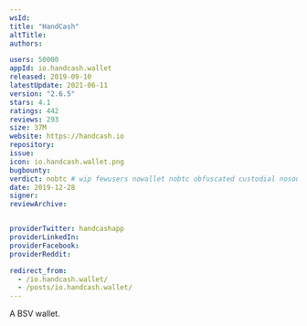 ```yaml
---
wsId: 
title: "HandCash"
altTitle: 
authors:

users: 50000
appId: io.handcash.wallet
released: 2019-09-10
latestUpdate: 2021-06-11
version: "2.6.5"
stars: 4.1
ratings: 442
reviews: 293
size: 37M
website: https://handcash.io
repository: 
issue: 
icon: io.handcash.wallet.png
bugbounty: 
verdict: nobtc # wip fewusers nowallet nobtc obfuscated custodial nosource nonverifiable reproducible bounty defunct
date: 2019-12-28
signer: 
reviewArchive:


providerTwitter: handcashapp
providerLinkedIn: 
providerFacebook: 
providerReddit: 

redirect_from:
  - /io.handcash.wallet/
  - /posts/io.handcash.wallet/
---
```



A BSV wallet.
